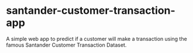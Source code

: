 # santander-customer-transaction-app
A simple web app to predict if a customer will make a transaction using the famous Santander Customer Transaction Dataset.
